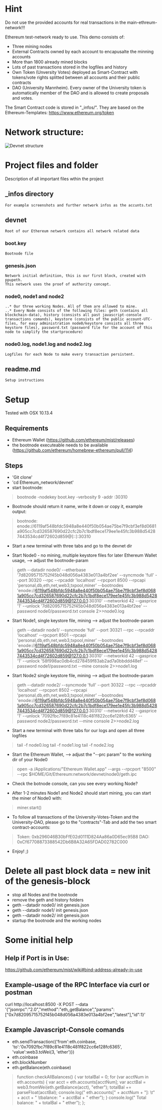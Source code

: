 # Hint
Do not use the provided accounts for real transactions in the main-ethreum-network!!!

Ethereum test-network ready to use. This demo consists of:

* Three mining nodes
* External Contracts owned by each account to encapusalte the minning accounts
* More than 1800 already mined blocks
* Lots of past transactions stored in the logfiles and history
* Own Token (Unversity Votes) deployed as Smart-Contract with tokens/vote rights splitted between all accounts and their public contracts
* DAO (University Mannheim). Every owner of the University token is automatically member of the DAO and is allowed to create proposals and votes.

The Smart Contract code is stored in "_infos/". They are based on the Ethereum-Templates: https://www.ethereum.org/token



# Network structure:


![Devnet structure](https://github.com/minority4u/Ethereum_network/blob/master/_infos/images/Structure.png "Devnet Structure") 

# Project files and folder
Description of all important files wthin the project

## _infos directory 
	For example screenshots and further network infos as the accunts.txt

## devnet
	Root of our Ethereum network contains all network related data

### boot.key
	Bootnode file

### genesis.json
	Network initial definition, this is our first block, created with ppupeth.
	This network uses the proof of authority concept.

### node0, node1 and node2
	..* Our three working Nodes. All of them are allowed to mine.
	..* Every Node consists of the following files: geth (contains all blockchain-data), history (consists all past javascript-console transactions comands), keystore (consists of the public account-UTC-files, for easy administration node0/keystore consists all three keystore files), password.txt (password file for the account of this node to simplify the startprocedure)

### node0.log, node1.log and node2.log
	Logfiles for each Node to make every transaction persistent.

## readme.md
	Setup instructions


# Setup 
Tested with OSX 10.13.4

## Requirements
* Ethereum Wallet (https://github.com/ethereum/mist/releases)
* the bootnode executeable needs to be available (https://github.com/ethereum/homebrew-ethereum/pull/114)

## Steps
* 'Git clone'
* 'cd Ethereum_network/devnet'
* start bootnode:

>bootnode -nodekey boot.key -verbosity 9 -addr :30310

* Bootnode should return it name, write it down or copy it, example output: 

>bootnode:
enode://6119af548bfdc5948a8e440f50b054ae75be7f9cbf3ef8d0681a905cc7cd326587690d22cfc2b7c1bdf8ece179ee1e45fc3b988d54287443534cd4f72602d859@[::]:30310

* Start a new terminal with three tabs and go to the devnet dir

* Start Node0 - no mining, multiple keystore files for later Ethereum Wallet usage, --> adjust the bootnode-param

> geth --datadir node0/ --etherbase '7d82095715752f45b048d056a4383e013a4bf2ee' --syncmode 'full' --port 30320 --rpc --rpcaddr 'localhost' --rpcport 8500 --rpcapi 'personal,db,eth,net,web3,txpool,miner' --bootnodes 'enode://6119af548bfdc5948a8e440f50b054ae75be7f9cbf3ef8d0681a905cc7cd326587690d22cfc2b7c1bdf8ece179ee1e45fc3b988d54287443534cd4f72602d859@127.0.0.1:30310' --networkid 42 --gasprice '1' --unlock '7d82095715752f45b048d056a4383e013a4bf2ee' --password node0/password.txt console 2>>node0.log

* Start Node1, single keystore file, mining --> adjust the bootnode-param

> geth --datadir node1/ --syncmode 'full' --port 30321 --rpc --rpcaddr 'localhost' --rpcport 8501 --rpcapi 'personal,db,eth,net,web3,txpool,miner' --bootnodes 'enode://6119af548bfdc5948a8e440f50b054ae75be7f9cbf3ef8d0681a905cc7cd326587690d22cfc2b7c1bdf8ece179ee1e45fc3b988d54287443534cd4f72602d859@127.0.0.1:30310' --networkid 42 --gasprice '1' --unlock '58f998ac0db4cd278459f83ab2ad7a0bbddd48ef' --password node1/password.txt --mine console 2>>node1.log

* Start Node2 single keystore file, mining --> adjust the bootnode-param

> geth --datadir node2/ --syncmode 'full' --port 30322 --rpc --rpcaddr 'localhost' --rpcport 8502 --rpcapi 'personal,db,eth,net,web3,txpool,miner' --bootnodes 'enode://6119af548bfdc5948a8e440f50b054ae75be7f9cbf3ef8d0681a905cc7cd326587690d22cfc2b7c1bdf8ece179ee1e45fc3b988d54287443534cd4f72602d859@127.0.0.1:30310' --networkid 42 --gasprice '1' --unlock '7092fbc7f89c81e4118c481f822cc6e128fc6365' --password node2/password.txt --mine console 2>>node2.log

* Start a new terminal with three tabs for our logs and open all three logfiles

> tail -f node0.log
> tail -f node1.log
> tail -f node2.log

* Start the Ethereum Wallet, --> adjust the "--prc param" to the working dir of your Node0

> open -a /Applications/"Ethereum Wallet.app" --args  --rpcport "8500" --rpc $HOME/Git/Ethereum:network/devnet/node0/geth.ipc

* Check the botnode console, can you see every working Node?

* After 1-2 minutes Node1 and Node2 should start mining, you can start the miner of Node0 with:

> miner.start()

* To follow all transactions of the University-Votes-Token and the University-DAO, please go to the "contracts"-Tab and add the two smart contract-accounts:

> Token: 0xb296046B30bFfE02d0111D824Aa86a0D65ec95B8
> DAO: 0xCf67708873388542Db6B8A32A65FDAD02782C000

* Enjoy! ;)


# Delete all past block data = new init of the genesis-block
* stop all Nodes and the bootnode
* remove the geth and history folders
* geth --datadir node0/ init genesis.json
* geth --datadir node1/ init genesis.json
* geth --datadir node2/ init genesis.json
* startup the bootnode and the working nodes


# Some initial help
## Help if Port is in Use:
https://github.com/ethereum/mist/wiki#bind-address-already-in-use

## Example-usage of the RPC Interface via curl or postman
curl http://localhost:8500 -X POST --data '{"jsonrpc":"2.0","method":"eth_getBalance","params":["0x7d82095715752f45b048d056a4383e013a4bf2ee","latest"],"id":1}'

## Example Javascript-Console comands
* eth.sendTransaction({'from':eth.coinbase, 'to':'0x7092fbc7f89c81e4118c481f822cc6e128fc6365', 'value':web3.toWei(3, 'ether')})
* eth.coinbase
* eth.blockNumber
* eth.getBalance(eth.coinbase)

>function checkAllBalances() {
     var totalBal = 0;
     for (var acctNum in eth.accounts) {
         var acct = eth.accounts[acctNum];
         var acctBal = web3.fromWei(eth.getBalance(acct), "ether");
         totalBal += parseFloat(acctBal);
         console.log("  eth.accounts[" + acctNum + "]: \t" + acct + " \tbalance: " + acctBal + " ether");
     }
     console.log("  Total balance: " + totalBal + " ether");
 };

